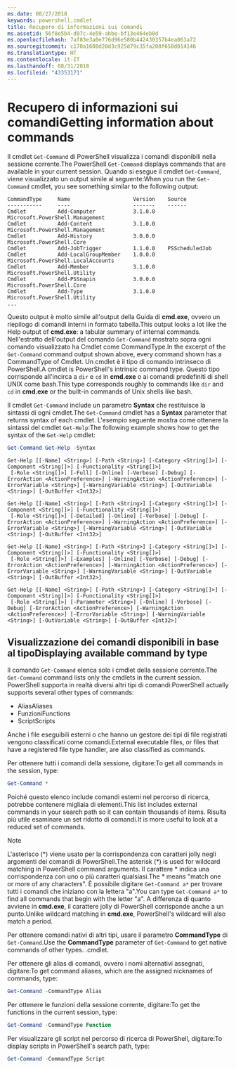 ```yaml
---
ms.date: 08/27/2018
keywords: powershell,cmdlet
title: Recupero di informazioni sui comandi
ms.assetid: 56f8e5b4-d97c-4e59-abbe-bf13e464eb0d
ms.openlocfilehash: 7af83e3a0e776d96e580b442430357b4ea063a72
ms.sourcegitcommit: c170a1608d20d3c925d79c35fa208f650d014146
ms.translationtype: HT
ms.contentlocale: it-IT
ms.lasthandoff: 08/31/2018
ms.locfileid: "43353171"
---
```

# <a name="getting-information-about-commands"></a><span data-ttu-id="8418b-103">Recupero di informazioni sui comandi</span><span class="sxs-lookup"><span data-stu-id="8418b-103">Getting information about commands</span></span>

<span data-ttu-id="8418b-104">Il cmdlet `Get-Command` di PowerShell visualizza i comandi disponibili nella sessione corrente.</span><span class="sxs-lookup"><span data-stu-id="8418b-104">The PowerShell `Get-Command` displays commands that are available in your current session.</span></span>
<span data-ttu-id="8418b-105">Quando si esegue il cmdlet `Get-Command`, viene visualizzato un output simile al seguente:</span><span class="sxs-lookup"><span data-stu-id="8418b-105">When you run the `Get-Command` cmdlet, you see something similar to the following output:</span></span>

```output
CommandType     Name                    Version    Source
-----------     ----                    -------    ------
Cmdlet          Add-Computer            3.1.0.0    Microsoft.PowerShell.Management
Cmdlet          Add-Content             3.1.0.0    Microsoft.PowerShell.Management
Cmdlet          Add-History             3.0.0.0    Microsoft.PowerShell.Core
Cmdlet          Add-JobTrigger          1.1.0.0    PSScheduledJob
Cmdlet          Add-LocalGroupMember    1.0.0.0    Microsoft.PowerShell.LocalAccounts
Cmdlet          Add-Member              3.1.0.0    Microsoft.PowerShell.Utility
Cmdlet          Add-PSSnapin            3.0.0.0    Microsoft.PowerShell.Core
Cmdlet          Add-Type                3.1.0.0    Microsoft.PowerShell.Utility
...
```

<span data-ttu-id="8418b-106">Questo output è molto simile all'output della Guida di **cmd.exe**, ovvero un riepilogo di comandi interni in formato tabella.</span><span class="sxs-lookup"><span data-stu-id="8418b-106">This output looks a lot like the Help output of **cmd.exe**: a tabular summary of internal commands.</span></span> <span data-ttu-id="8418b-107">Nell'estratto dell'output del comando `Get-Command` mostrato sopra ogni comando visualizzato ha Cmdlet come CommandType.</span><span class="sxs-lookup"><span data-stu-id="8418b-107">In the excerpt of the `Get-Command` command output shown above, every command shown has a CommandType of Cmdlet.</span></span> <span data-ttu-id="8418b-108">Un cmdlet è il tipo di comando intrinseco di PowerShell.</span><span class="sxs-lookup"><span data-stu-id="8418b-108">A cmdlet is PowerShell's intrinsic command type.</span></span> <span data-ttu-id="8418b-109">Questo tipo corrisponde all'incirca a `dir` e `cd` in **cmd.exe** o ai comandi predefiniti di shell UNIX come bash.</span><span class="sxs-lookup"><span data-stu-id="8418b-109">This type corresponds roughly to commands like `dir` and `cd` in **cmd.exe** or the built-in commands of Unix shells like bash.</span></span>

<span data-ttu-id="8418b-110">Il cmdlet `Get-Command` include un parametro **Syntax** che restituisce la sintassi di ogni cmdlet.</span><span class="sxs-lookup"><span data-stu-id="8418b-110">The `Get-Command` cmdlet has a **Syntax** parameter that returns syntax of each cmdlet.</span></span> <span data-ttu-id="8418b-111">L'esempio seguente mostra come ottenere la sintassi del cmdlet `Get-Help`:</span><span class="sxs-lookup"><span data-stu-id="8418b-111">The following example shows how to get the syntax of the `Get-Help` cmdlet:</span></span>

```powershell
Get-Command Get-Help -Syntax
```

```output
Get-Help [[-Name] <String>] [-Path <String>] [-Category <String[]>] [-Component <String[]>] [-Functionality <String[]>]
 [-Role <String[]>] [-Full] [-Online] [-Verbose] [-Debug] [-ErrorAction <ActionPreference>] [-WarningAction <ActionPreference>] [-ErrorVariable <String>] [-WarningVariable <String>] [-OutVariable <String>] [-OutBuffer <Int32>]

Get-Help [[-Name] <String>] [-Path <String>] [-Category <String[]>] [-Component <String[]>] [-Functionality <String[]>]
 [-Role <String[]>] [-Detailed] [-Online] [-Verbose] [-Debug] [-ErrorAction <ActionPreference>] [-WarningAction <ActionPreference>] [-ErrorVariable <String>] [-WarningVariable <String>] [-OutVariable <String>] [-OutBuffer <Int32>]

Get-Help [[-Name] <String>] [-Path <String>] [-Category <String[]>] [-Component <String[]>] [-Functionality <String[]>]
 [-Role <String[]>] [-Examples] [-Online] [-Verbose] [-Debug] [-ErrorAction <ActionPreference>] [-WarningAction <ActionPreference>] [-ErrorVariable <String>] [-WarningVariable <String>] [-OutVariable <String>] [-OutBuffer <Int32>]

Get-Help [[-Name] <String>] [-Path <String>] [-Category <String[]>] [-Component <String[]>] [-Functionality <String[]>]
 [-Role <String[]>] [-Parameter <String>] [-Online] [-Verbose] [-Debug] [-ErrorAction <ActionPreference>] [-WarningAction <ActionPreference>] [-ErrorVariable <String>] [-WarningVariable <String>] [-OutVariable <String>] [-OutBuffer <Int32>]
```

## <a name="displaying-available-command-by-type"></a><span data-ttu-id="8418b-112">Visualizzazione dei comandi disponibili in base al tipo</span><span class="sxs-lookup"><span data-stu-id="8418b-112">Displaying available command by type</span></span>

<span data-ttu-id="8418b-113">Il comando `Get-Command` elenca solo i cmdlet della sessione corrente.</span><span class="sxs-lookup"><span data-stu-id="8418b-113">The `Get-Command` command lists only the cmdlets in the current session.</span></span> <span data-ttu-id="8418b-114">PowerShell supporta in realtà diversi altri tipi di comandi:</span><span class="sxs-lookup"><span data-stu-id="8418b-114">PowerShell actually supports several other types of commands:</span></span>

- <span data-ttu-id="8418b-115">Alias</span><span class="sxs-lookup"><span data-stu-id="8418b-115">Aliases</span></span>
- <span data-ttu-id="8418b-116">Funzioni</span><span class="sxs-lookup"><span data-stu-id="8418b-116">Functions</span></span>
- <span data-ttu-id="8418b-117">Script</span><span class="sxs-lookup"><span data-stu-id="8418b-117">Scripts</span></span>

<span data-ttu-id="8418b-118">Anche i file eseguibili esterni o che hanno un gestore dei tipi di file registrati vengono classificati come comandi.</span><span class="sxs-lookup"><span data-stu-id="8418b-118">External executable files, or files that have a registered file type handler, are also classified as commands.</span></span>

<span data-ttu-id="8418b-119">Per ottenere tutti i comandi della sessione, digitare:</span><span class="sxs-lookup"><span data-stu-id="8418b-119">To get all commands in the session, type:</span></span>

```powershell
Get-Command *
```

<span data-ttu-id="8418b-120">Poiché questo elenco include comandi esterni nel percorso di ricerca, potrebbe contenere migliaia di elementi.</span><span class="sxs-lookup"><span data-stu-id="8418b-120">This list includes external commands in your search path so it can contain thousands of items.</span></span>
<span data-ttu-id="8418b-121">Risulta più utile esaminare un set ridotto di comandi.</span><span class="sxs-lookup"><span data-stu-id="8418b-121">It is more useful to look at a reduced set of commands.</span></span>

> [!NOTE]
> <span data-ttu-id="8418b-122">L'asterisco (\*) viene usato per la corrispondenza con caratteri jolly negli argomenti dei comandi di PowerShell.</span><span class="sxs-lookup"><span data-stu-id="8418b-122">The asterisk (\*) is used for wildcard matching in PowerShell command arguments.</span></span> <span data-ttu-id="8418b-123">Il carattere \* indica una corrispondenza con uno o più caratteri qualsiasi.</span><span class="sxs-lookup"><span data-stu-id="8418b-123">The \* means "match one or more of any characters".</span></span> <span data-ttu-id="8418b-124">È possibile digitare `Get-Command a*` per trovare tutti i comandi che iniziano con la lettera "a".</span><span class="sxs-lookup"><span data-stu-id="8418b-124">You can type `Get-Command a*` to find all commands that begin with the letter "a".</span></span> <span data-ttu-id="8418b-125">A differenza di quanto avviene in **cmd.exe**, il carattere jolly di PowerShell corrisponde anche a un punto.</span><span class="sxs-lookup"><span data-stu-id="8418b-125">Unlike wildcard matching in **cmd.exe**, PowerShell's wildcard will also match a period.</span></span>

<span data-ttu-id="8418b-126">Per ottenere comandi nativi di altri tipi, usare il parametro **CommandType** di `Get-Command`.</span><span class="sxs-lookup"><span data-stu-id="8418b-126">Use the **CommandType** parameter of `Get-Command` to get native commands of other types.</span></span>
<span data-ttu-id="8418b-127">.</span><span class="sxs-lookup"><span data-stu-id="8418b-127">cmdlet.</span></span>

<span data-ttu-id="8418b-128">Per ottenere gli alias di comandi, ovvero i nomi alternativi assegnati, digitare:</span><span class="sxs-lookup"><span data-stu-id="8418b-128">To get command aliases, which are the assigned nicknames of commands, type:</span></span>

```powershell
Get-Command -CommandType Alias
```

<span data-ttu-id="8418b-129">Per ottenere le funzioni della sessione corrente, digitare:</span><span class="sxs-lookup"><span data-stu-id="8418b-129">To get the functions in the current session, type:</span></span>

```powershell
Get-Command -CommandType Function
```

<span data-ttu-id="8418b-130">Per visualizzare gli script nel percorso di ricerca di PowerShell, digitare:</span><span class="sxs-lookup"><span data-stu-id="8418b-130">To display scripts in PowerShell's search path, type:</span></span>

```powershell
Get-Command -CommandType Script
```
